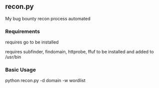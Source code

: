 <h2>recon.py</h2>

My bug bounty recon process automated

<h3>Requirements</h3>

requires go to be installed

requires subfinder, findomain, httprobe, ffuf to be installed and added to /usr/bin

<h3>Basic Usage</h3>

python recon.py -d domain -w wordlist 
